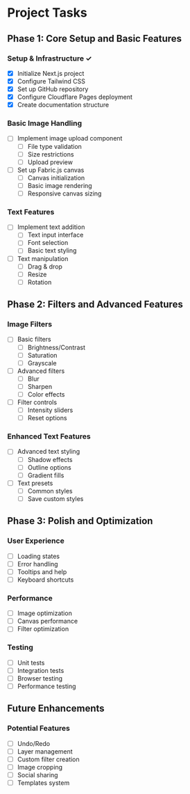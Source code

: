 # Project Tasks

## Phase 1: Core Setup and Basic Features

### Setup & Infrastructure ✓
- [x] Initialize Next.js project
- [x] Configure Tailwind CSS
- [x] Set up GitHub repository
- [x] Configure Cloudflare Pages deployment
- [x] Create documentation structure

### Basic Image Handling
- [ ] Implement image upload component
  - [ ] File type validation
  - [ ] Size restrictions
  - [ ] Upload preview
- [ ] Set up Fabric.js canvas
  - [ ] Canvas initialization
  - [ ] Basic image rendering
  - [ ] Responsive canvas sizing

### Text Features
- [ ] Implement text addition
  - [ ] Text input interface
  - [ ] Font selection
  - [ ] Basic text styling
- [ ] Text manipulation
  - [ ] Drag & drop
  - [ ] Resize
  - [ ] Rotation

## Phase 2: Filters and Advanced Features

### Image Filters
- [ ] Basic filters
  - [ ] Brightness/Contrast
  - [ ] Saturation
  - [ ] Grayscale
- [ ] Advanced filters
  - [ ] Blur
  - [ ] Sharpen
  - [ ] Color effects
- [ ] Filter controls
  - [ ] Intensity sliders
  - [ ] Reset options

### Enhanced Text Features
- [ ] Advanced text styling
  - [ ] Shadow effects
  - [ ] Outline options
  - [ ] Gradient fills
- [ ] Text presets
  - [ ] Common styles
  - [ ] Save custom styles

## Phase 3: Polish and Optimization

### User Experience
- [ ] Loading states
- [ ] Error handling
- [ ] Tooltips and help
- [ ] Keyboard shortcuts

### Performance
- [ ] Image optimization
- [ ] Canvas performance
- [ ] Filter optimization

### Testing
- [ ] Unit tests
- [ ] Integration tests
- [ ] Browser testing
- [ ] Performance testing

## Future Enhancements

### Potential Features
- [ ] Undo/Redo
- [ ] Layer management
- [ ] Custom filter creation
- [ ] Image cropping
- [ ] Social sharing
- [ ] Templates system